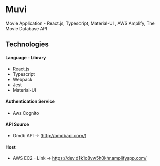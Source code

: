 # Muvi

Movie Application - React.js, Typescript, Material-UI , AWS Amplify, The Movie Database API

## Technologies

#### Language - Library

- React.js
- Typescript
- Webpack
- Jest
- Material-UI

#### Authentication Service

- Aws Cognito

#### API Source

- Omdb API -> (http://omdbapi.com/)

#### Host

- AWS EC2 - Link -> https://dev.d1k1o8vw5h0khr.amplifyapp.com/

